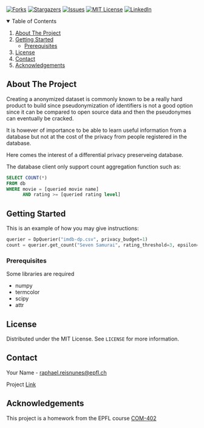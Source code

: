 <!--
*** Thanks for checking out the Best-README-Template. If you have a suggestion
*** that would make this better, please fork the repo and create a pull request
*** or simply open an issue with the tag "enhancement".
*** Thanks again! Now go create something AMAZING! :D
-->



<!-- PROJECT SHIELDS -->
<!--
*** I'm using markdown "reference style" links for readability.
*** Reference links are enclosed in brackets [ ] instead of parentheses ( ).
*** See the bottom of this document for the declaration of the reference variables
*** for contributors-url, forks-url, etc. This is an optional, concise syntax you may use.
*** https://www.markdownguide.org/basic-syntax/#reference-style-links
-->
<!-- [![Contributors][contributors-shield]][contributors-url] -->
[![Forks][forks-shield]][forks-url]
[![Stargazers][stars-shield]][stars-url]
[![Issues][issues-shield]][issues-url]
[![MIT License][license-shield]][license-url]
[![LinkedIn][linkedin-shield]][linkedin-url]



<!-- TABLE OF CONTENTS -->
<details open="open">
  <summary>Table of Contents</summary>
  <ol>
    <li>
      <a href="#about-the-project">About The Project</a>
    </li>
    <li>
      <a href="#getting-started">Getting Started</a>
      <ul>
        <li><a href="#prerequisites">Prerequisites</a></li>
      </ul>
    </li>
    <li><a href="#license">License</a></li>
    <li><a href="#contact">Contact</a></li>
    <li><a href="#acknowledgements">Acknowledgements</a></li>
  </ol>
</details>



<!-- ABOUT THE PROJECT -->
## About The Project

Creating a anonymized dataset is commonly known to be a really hard product to build since pseudonymization of identifiers is not a good option since it can be compared to open source data and then the pseudonymes can eventually be cracked.

It is however of importance to be able to learn useful information from a database but not at the cost of the privacy from people registered in the database.

Here comes the interest of a differential privacy preserveing database.

The database client only support count aggregation function such as:

```SQL
SELECT COUNT(*)
FROM db
WHERE movie = [queried movie name]
      AND rating >= [queried rating level]
```


<!-- GETTING STARTED -->
## Getting Started

This is an example of how you may give instructions:

```Python
querier = DpQuerier("imdb-dp.csv", privacy_budget=1)
count = querier.get_count("Seven Samurai", rating_threshold=3, epsilon=0.25)
```


### Prerequisites

Some libraries are required
* numpy
* termcolor
* scipy
* attr

<!-- LICENSE -->
## License

Distributed under the MIT License. See `LICENSE` for more information.



<!-- CONTACT -->
## Contact

Your Name - raphael.reisnunes@epfl.ch

Project [Link](https://github.com/your_username/repo_name)



<!-- ACKNOWLEDGEMENTS -->
## Acknowledgements

This project is a homework from the EPFL course [COM-402](https://edu.epfl.ch/coursebook/en/information-security-and-privacy-COM-402)





<!-- MARKDOWN LINKS & IMAGES -->
<!-- https://www.markdownguide.org/basic-syntax/#reference-style-links -->
<!-- [contributors-shield]: https://img.shields.io/github/contributors/othneildrew/Best-README-Template.svg?style=for-the-badge
[contributors-url]: https://github.com/raphaelreis/dp-db/graphs/contributors -->
[forks-shield]: https://img.shields.io/github/forks/raphaelreis/dp-db
[forks-url]: https://github.com/raphaelreis/dp-db/network/members
[stars-shield]: https://img.shields.io/github/stars/raphaelreis/dp-db
[stars-url]: https://github.com/raphaelreis/dp-db/stargazers
[issues-shield]: https://img.shields.io/github/issues/raphaelreis/dp-db
[issues-url]: https://github.com/raphaelreis/dp-db/issues
[license-shield]: https://img.shields.io/github/license/raphaelreis/dp-db
[license-url]: https://github.com/raphaelreis/dp-db/blob/master/LICENSE
[linkedin-shield]: https://img.shields.io/badge/-LinkedIn-black.svg?style=for-the-badge&logo=linkedin&colorB=555
[linkedin-url]: https://www.linkedin.com/in/raphaelreisnunes/
